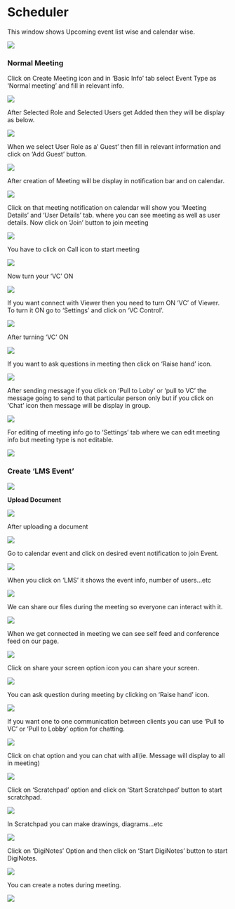 # Scheduler

This window shows Upcoming event list wise and calendar wise.

![](../.gitbook/assets/image%20%28112%29.png)

###  **Normal Meeting**

Click on Create Meeting icon and in ‘Basic Info’ tab select Event Type as ‘Normal meeting’ and fill in relevant info.

![](../.gitbook/assets/image%20%28130%29.png)

After Selected Role and Selected Users get Added then they will be display as below.

![](../.gitbook/assets/image%20%28183%29.png)

When we select User Role as a’ Guest’ then fill in relevant information and click on ‘Add Guest’ button.

![](../.gitbook/assets/image%20%28110%29.png)

After creation of Meeting will be display in notification bar and on calendar.

![](../.gitbook/assets/image%20%2880%29.png)

Click on that meeting notification on calendar will show you ‘Meeting Details’ and ‘User Details’ tab. where you can see meeting as well as user details. Now click on ‘Join’ button to join meeting

![](../.gitbook/assets/image%20%2887%29.png)

You have to click on Call icon to start meeting

![](../.gitbook/assets/image%20%28104%29.png)

Now turn your ‘VC’ ON

![](../.gitbook/assets/image%20%2872%29.png)

If you want connect with Viewer then you need to turn ON ‘VC’ of Viewer. To turn it ON go to ‘Settings’ and click on ‘VC Control’.

![](../.gitbook/assets/image%20%28140%29.png)

After turning ‘VC’ ON

![](../.gitbook/assets/image%20%2874%29.png)

If you want to ask questions in meeting then click on ‘Raise hand’ icon.

![](../.gitbook/assets/image%20%28156%29.png)

After sending message if you click on ‘Pull to Loby’ or ‘pull to VC’ the message going to send to that particular person only but if you click on ‘Chat’ icon then message will be display in group.

![](../.gitbook/assets/image%20%28122%29.png)

For editing of meeting info go to ‘Settings’ tab where we can edit meeting info but meeting type is not editable.

![](../.gitbook/assets/image%20%2851%29.png)

###  **Create ‘LMS Event’**

![](../.gitbook/assets/image%20%2885%29.png)

 **Upload Document**

![](../.gitbook/assets/image%20%28149%29.png)

After uploading a document

![](../.gitbook/assets/image%20%2870%29.png)

Go to calendar event and click on desired event notification to join Event.

![](../.gitbook/assets/image%20%2844%29.png)

When you click on ‘LMS’ it shows the event info, number of users…etc

![](../.gitbook/assets/image%20%285%29.png)

We can share our files during the meeting so everyone can interact with it.

![](../.gitbook/assets/image%20%28186%29.png)

When we get connected in meeting we can see self feed and conference feed on our page.

![](../.gitbook/assets/image%20%28117%29.png)

Click on share your screen option icon you can share your screen.

![](../.gitbook/assets/image%20%28152%29.png)

You can ask question during meeting by clicking on ‘Raise hand’ icon.

![](../.gitbook/assets/image%20%2882%29.png)

If you want one to one communication between clients you can use ‘Pull to VC’ or ‘Pull to Lob**b**y’ option for chatting.

![](../.gitbook/assets/image%20%28181%29.png)

Click on chat option and you can chat with all\(ie. Message will display to all in meeting\)

![](../.gitbook/assets/image%20%28161%29.png)

Click on ‘Scratchpad’ option and click on ‘Start Scratchpad’ button to start scratchpad.

![](../.gitbook/assets/image%20%2846%29.png)

In Scratchpad you can make drawings, diagrams…etc

![](../.gitbook/assets/image%20%2839%29.png)

Click on ‘DigiNotes’ Option and then click on ‘Start DigiNotes’ button to start DigiNotes.

![](../.gitbook/assets/image%20%2863%29.png)

You can create a notes during meeting.

![](../.gitbook/assets/image%20%28170%29.png)



